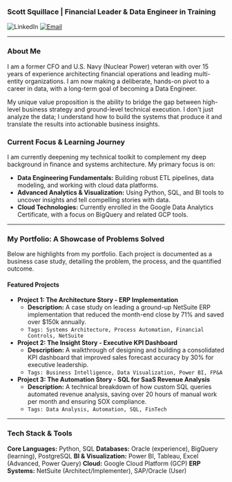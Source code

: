 ### Scott Squillace | Financial Leader & Data Engineer in Training

![LinkedIn](https://img.shields.io/badge/LinkedIn-0077B5?style=for-the-badge&logo=linkedin&logoColor=white) [![Email](https://img.shields.io/badge/Email-D14836?style=for-the-badge&logo=gmail&logoColor=white)](mailto:youremail@example.com)

---

### About Me

I am a former CFO and U.S. Navy (Nuclear Power) veteran with over 15 years of experience architecting financial operations and leading multi-entity organizations. I am now making a deliberate, hands-on pivot to a career in data, with a long-term goal of becoming a Data Engineer.

My unique value proposition is the ability to bridge the gap between high-level business strategy and ground-level technical execution. I don't just analyze the data; I understand how to build the systems that produce it and translate the results into actionable business insights.

### Current Focus & Learning Journey

I am currently deepening my technical toolkit to complement my deep background in finance and systems architecture. My primary focus is on:

-   **Data Engineering Fundamentals:** Building robust ETL pipelines, data modeling, and working with cloud data platforms.
-   **Advanced Analytics & Visualization:** Using Python, SQL, and BI tools to uncover insights and tell compelling stories with data.
-   **Cloud Technologies:** Currently enrolled in the Google Data Analytics Certificate, with a focus on BigQuery and related GCP tools.

---

### My Portfolio: A Showcase of Problems Solved

Below are highlights from my portfolio. Each project is documented as a business case study, detailing the problem, the process, and the quantified outcome.

#### Featured Projects

-   **Project 1: The Architecture Story - ERP Implementation**
    -   **Description:** A case study on leading a ground-up NetSuite ERP implementation that reduced the month-end close by 71% and saved over $150k annually.
    -   `Tags: Systems Architecture, Process Automation, Financial Controls, NetSuite`
-   **Project 2: The Insight Story - Executive KPI Dashboard**
    -   **Description:** A walkthrough of designing and building a consolidated KPI dashboard that improved sales forecast accuracy by 30% for executive leadership.
    -   `Tags: Business Intelligence, Data Visualization, Power BI, FP&A`
-   **Project 3: The Automation Story - SQL for SaaS Revenue Analysis**
    -   **Description:** A technical breakdown of how custom SQL queries automated revenue analysis, saving over 20 hours of manual work per month and ensuring SOX compliance.
    -   `Tags: Data Analysis, Automation, SQL, FinTech`

---

### Tech Stack & Tools

**Core Languages:** Python, SQL
**Databases:** Oracle (experience), BigQuery (learning), PostgreSQL
**BI & Visualization:** Power BI, Tableau, Excel (Advanced, Power Query)
**Cloud:** Google Cloud Platform (GCP)
**ERP Systems:** NetSuite (Architect/Implementer), SAP/Oracle (User)
